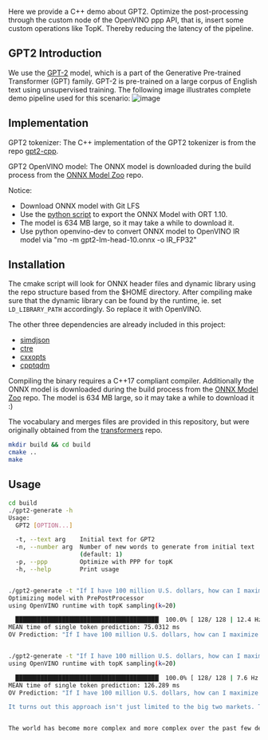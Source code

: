 Here we provide a C++ demo about GPT2. Optimize the post-processing through the custom node of the OpenVINO ppp API, that is, insert some custom operations like TopK. Thereby reducing the latency of the pipeline.

GPT2 Introduction
------
We use the  [GPT-2](https://d4mucfpksywv.cloudfront.net/better-language-models/language_models_are_unsupervised_multitask_learners.pdf ) model, which is a part of the Generative Pre-trained Transformer (GPT) family. GPT-2 is pre-trained on a large corpus of English text using unsupervised training. 
The following image illustrates complete demo pipeline used for this scenario:
![image](https://github.com/yangsu2022/gpt2-cpp-ov/assets/102195992/ea85461b-a378-411b-851a-581c6430f20b)

Implementation
------
GPT2 tokenizer:
The C++ implementation of the GPT2 tokenizer is from the repo [gpt2-cpp](https://github.com/gf712/gpt2-cpp).  

GPT2 OpenVINO model:
The ONNX model is downloaded during the build process from the [ONNX Model Zoo](https://github.com/onnx/models/tree/main/text/machine_comprehension/gpt-2) repo.

Notice:
  * Download ONNX model with Git LFS
  * Use the [python script](https://github.com/onnx/models/blob/main/text/machine_comprehension/gpt-2/dependencies/GPT2-export.py) to export the ONNX Model with ORT 1.10. 
  * The model is 634 MB large, so it may take a while to download it.
  * Use python openvino-dev to convert ONNX model to OpenVINO IR model via "mo -m gpt2-lm-head-10.onnx -o IR_FP32"

## Installation
The cmake script will look for ONNX header files and dynamic library using the repo structure based from the $HOME directory. After compiling make sure that the dynamic library can be found by the runtime, ie. set `LD_LIBRARY_PATH` accordingly. So replace it with OpenVINO.

The other three dependencies are already included in this project:
  * [simdjson](https://github.com/simdjson/simdjson)
  * [ctre](https://github.com/hanickadot/compile-time-regular-expressions)
  * [cxxopts](https://github.com/jarro2783/cxxopts/)
  * [cpptqdm](https://github.com/aminnj/cpptqdm/blob/master/tqdm.h)

Compiling the binary requires a C++17 compliant compiler.
Additionally the ONNX model is downloaded during the build process from the [ONNX Model Zoo](https://github.com/onnx/models) repo. The model is 634 MB large, so it may take a while to download it :)

The vocabulary and merges files are provided in this repository, but were originally obtained from the [transformers](https://github.com/huggingface/transformers) repo.

```bash
mkdir build && cd build
cmake ..
make
```

## Usage

```bash
cd build
./gpt2-generate -h
Usage:
  GPT2 [OPTION...]

  -t, --text arg    Initial text for GPT2
  -n, --number arg  Number of new words to generate from initial text
                    (default: 1)
  -p, --ppp         Optimize with PPP for topK
  -h, --help        Print usage


./gpt2-generate -t "If I have 100 million U.S. dollars, how can I maximize my returns in today's artificial intelligence world?" -n 128 -p
Optimizing model with PrePostProcessor
using OpenVINO runtime with topK sampling(k=20)

  ████████████████████████████████████████▏ 100.0% [ 128/ 128 | 12.4 Hz | 10s<0s]  
MEAN time of single token prediction: 75.0312 ms
OV Prediction: "If I have 100 million U.S. dollars, how can I maximize my returns in today's artificial intelligence world? I don't know!"


./gpt2-generate -t "If I have 100 million U.S. dollars, how can I maximize my returns in today's artificial intelligence world?" -n 128 
using OpenVINO runtime with topK sampling(k=20)

  ████████████████████████████████████████▏ 100.0% [ 128/ 128 | 7.6 Hz | 17s<0s]  
MEAN time of single token prediction: 126.289 ms
OV Prediction: "If I have 100 million U.S. dollars, how can I maximize my returns in today's artificial intelligence world? Well, what about the rest of the world? How could you optimize your returns with the same technology?

It turns out this approach isn't just limited to the big two markets. The other way to increase your return is by making it simpler. By starting with a single-purpose solution, such as a simple-to-use app, which you can integrate into any existing application, you get an additional layer of efficiency. For instance, instead of having to add new features every time you use it, there's the possibility that you'll start seeing better results every time you're using it. As a result, this approach makes"


The world has become more complex and more complex over the past few decades. There have been many changes to the nature of technology and what makes it successful. In many countries there are large-scale artificial intelligence systems, including a few in Germany, which may be able to do better than the human brain can. But as more and more people move from the use of artificial intelligence and computer-based artificial intelligence systems (AI) to more sophisticated AI and machine learning, they are also increasingly more dependent on human skills to perform their jobs. While we can all benefit from our own understanding of human intelligence and machine"

```
